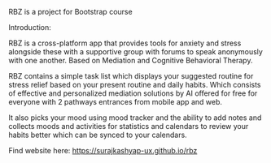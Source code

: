 RBZ is a project for Bootstrap course

Introduction:

RBZ is a cross-platform app that provides tools for anxiety and stress alongside these with a
supportive group with forums to speak anonymously with one another. Based on Mediation
and Cognitive Behavioral Therapy.

RBZ contains a simple task list which displays your suggested routine for stress relief based
on your present routine and daily habits. Which consists of effective and personalized
mediation solutions by AI offered for free for everyone with 2 pathways entrances from
mobile app and web.

It also picks your mood using mood tracker and the ability to add notes and collects moods
and activities for statistics and calendars to review your habits better which can be synced
to your calendars.

Find website here: <a href="https://surajkashyap-ux.github.io/rbz" target="_blank">https://surajkashyap-ux.github.io/rbz</a>


